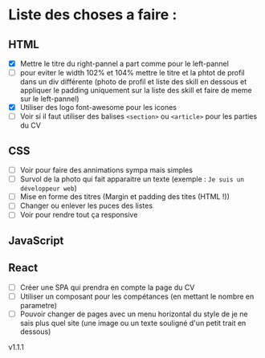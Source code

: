 # Liste des choses a faire :

## HTML

- [x] Mettre le titre du right-pannel a part comme pour le left-pannel
- [ ] pour eviter le width 102% et 104% mettre le titre et la phtot de profil dans un div différente (photo de profil et liste des skill en dessous et appliquer le padding uniquement sur la liste des skill et faire de meme sur le left-pannel)
- [x] Utiliser des logo font-awesome pour les icones
- [ ] Voir si il faut utiliser des balises `<section>` ou `<article>` pour les parties du CV

## CSS

- [ ] Voir pour faire des annimations sympa mais simples
- [ ] Survol de la photo qui fait apparaitre un texte (exemple : `Je suis un développeur web`)
- [ ] Mise en forme des titres (Margin et padding des tites (HTML !))
- [ ] Changer ou enlever les puces des listes
- [ ] Voir pour rendre tout ça responsive

## JavaScript

## React

- [ ] Créer une SPA qui prendra en compte la page du CV
- [ ] Utiliser un composant pour les compétances (en mettant le nombre en parametre)
- [ ] Pouvoir changer de pages avec un menu horizontal du style de je ne sais plus quel site (une image ou un texte souligné d'un petit trait en dessous)

v1.1.1

